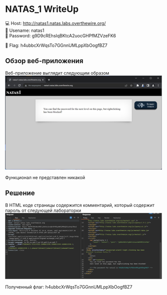 # NATAS_1 WriteUp
:computer: Host: http://natas1.natas.labs.overthewire.org/  
:bust_in_silhouette: Usename: natas1  
:key: Password: g9D9cREhslqBKtcA2uocGHPfMZVzeFK6

:triangular_flag_on_post: Flag: h4ubbcXrWqsTo7GGnnUMLppXbOogfBZ7

## Обзор веб-приложения
Веб-приложение выглядит следующим образом
![Скриншот веб-приложения](./img/natas1/natas1_0.png)

Функционал не представлен никакой

## Решение
В HTML коде страницы содержится комментарий, который содержит пароль от следующей лабораторки
![Код страницы](img/natas1/natas1_1.png)

Полученный флаг: h4ubbcXrWqsTo7GGnnUMLppXbOogfBZ7